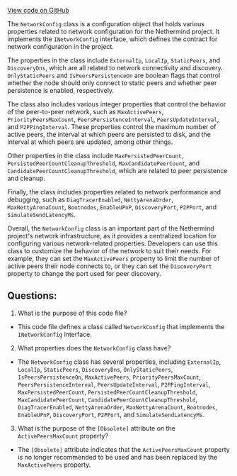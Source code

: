 [View code on GitHub](https://github.com/nethermindeth/nethermind/Nethermind.Network/Config/NetworkConfig.cs)

The `NetworkConfig` class is a configuration object that holds various properties related to network configuration for the Nethermind project. It implements the `INetworkConfig` interface, which defines the contract for network configuration in the project.

The properties in the class include `ExternalIp`, `LocalIp`, `StaticPeers`, and `DiscoveryDns`, which are all related to network connectivity and discovery. `OnlyStaticPeers` and `IsPeersPersistenceOn` are boolean flags that control whether the node should only connect to static peers and whether peer persistence is enabled, respectively.

The class also includes various integer properties that control the behavior of the peer-to-peer network, such as `MaxActivePeers`, `PriorityPeersMaxCount`, `PeersPersistenceInterval`, `PeersUpdateInterval`, and `P2PPingInterval`. These properties control the maximum number of active peers, the interval at which peers are persisted to disk, and the interval at which peers are updated, among other things.

Other properties in the class include `MaxPersistedPeerCount`, `PersistedPeerCountCleanupThreshold`, `MaxCandidatePeerCount`, and `CandidatePeerCountCleanupThreshold`, which are related to peer persistence and cleanup.

Finally, the class includes properties related to network performance and debugging, such as `DiagTracerEnabled`, `NettyArenaOrder`, `MaxNettyArenaCount`, `Bootnodes`, `EnableUPnP`, `DiscoveryPort`, `P2PPort`, and `SimulateSendLatencyMs`.

Overall, the `NetworkConfig` class is an important part of the Nethermind project's network infrastructure, as it provides a centralized location for configuring various network-related properties. Developers can use this class to customize the behavior of the network to suit their needs. For example, they can set the `MaxActivePeers` property to limit the number of active peers their node connects to, or they can set the `DiscoveryPort` property to change the port used for peer discovery.
## Questions: 
 1. What is the purpose of this code file?
- This code file defines a class called `NetworkConfig` that implements the `INetworkConfig` interface.

2. What properties does the `NetworkConfig` class have?
- The `NetworkConfig` class has several properties, including `ExternalIp`, `LocalIp`, `StaticPeers`, `DiscoveryDns`, `OnlyStaticPeers`, `IsPeersPersistenceOn`, `MaxActivePeers`, `PriorityPeersMaxCount`, `PeersPersistenceInterval`, `PeersUpdateInterval`, `P2PPingInterval`, `MaxPersistedPeerCount`, `PersistedPeerCountCleanupThreshold`, `MaxCandidatePeerCount`, `CandidatePeerCountCleanupThreshold`, `DiagTracerEnabled`, `NettyArenaOrder`, `MaxNettyArenaCount`, `Bootnodes`, `EnableUPnP`, `DiscoveryPort`, `P2PPort`, and `SimulateSendLatencyMs`.

3. What is the purpose of the `[Obsolete]` attribute on the `ActivePeersMaxCount` property?
- The `[Obsolete]` attribute indicates that the `ActivePeersMaxCount` property is no longer recommended to be used and has been replaced by the `MaxActivePeers` property.